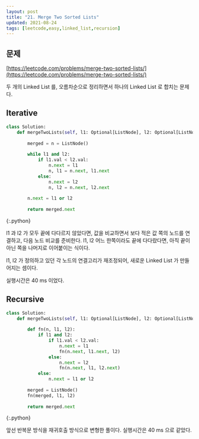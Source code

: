 ```yaml
---
layout: post
title: "21. Merge Two Sorted Lists"
updated: 2021-08-24
tags: [leetcode,easy,linked_list,recursion]
---
```


## 문제

[https://leetcode.com/problems/merge-two-sorted-lists/](https://leetcode.com/problems/merge-two-sorted-lists/)

두 개의 Linked List 를, 오름차순으로 정리하면서 하나의 Linked List 로 합치는 문제다.

## Iterative

```py
class Solution:
    def mergeTwoLists(self, l1: Optional[ListNode], l2: Optional[ListNode]) -> Optional[ListNode]:
        
        merged = n = ListNode()
        
        while l1 and l2:
            if l1.val < l2.val:
                n.next = l1
                n, l1 = n.next, l1.next
            else:
                n.next = l2
                n, l2 = n.next, l2.next
                
        n.next = l1 or l2
        
        return merged.next
```
{:.python}

l1 과 l2 가 모두 끝에 다다르지 않았다면, 값을 비교하면서 보다 적은 값 쪽의 노드를 연결하고, 다음 노드 비교를 준비한다. l1, l2 어느 한쪽이라도 끝에 다다랐다면, 아직 끝이 아닌 쪽을 나머지로 이어붙이는 식이다.

l1, l2 가 정의하고 있던 각 노드의 연결고리가 재조정되어, 새로운 Linked List 가 만들어지는 셈이다.

실행시간은 40 ms 이었다.

## Recursive

```py
class Solution:
    def mergeTwoLists(self, l1: Optional[ListNode], l2: Optional[ListNode]) -> Optional[ListNode]:
        
        def fn(n, l1, l2):
            if l1 and l2:
                if l1.val < l2.val:
                    n.next = l1
                    fn(n.next, l1.next, l2)
                else:
                    n.next = l2
                    fn(n.next, l1, l2.next)
            else:
                n.next = l1 or l2
                
        merged = ListNode()
        fn(merged, l1, l2)
        
        return merged.next
```
{:.python}

앞선 반복문 방식을 재귀호출 방식으로 변형한 풀이다. 실행시간은 40 ms 으로 같았다.